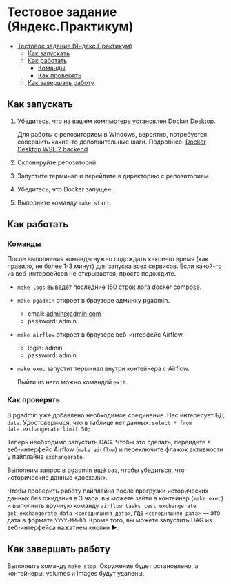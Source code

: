 # Тестовое задание (Яндекс.Практикум)

- [Тестовое задание (Яндекс.Практикум)](#тестовое-задание-яндекспрактикум)
  - [Как запускать](#как-запускать)
  - [Как работать](#как-работать)
    - [Команды](#команды)
    - [Как проверять](#как-проверять)
  - [Как завершать работу](#как-завершать-работу)

## Как запускать

1. Убедитесь, что на вашем компьютере установлен Docker Desktop.

    Для работы с репозиторием в Windows, вероятно, потребуется совершить какие-то дополнительные шаги. Подробнее: [Docker Desktop WSL 2 backend](https://docs.docker.com/desktop/windows/wsl/)

2. Склонируйте репозиторий.
3. Запустите терминал и перейдите в директорию с репозиторием.
4. Убедитесь, что Docker запущен.
5. Выполните команду `make start`.

## Как работать

### Команды

После выполнения команды нужно подождать какое-то время (как правило, не более 1-3 минут) для запуска всех сервисов. Если какой-то из веб-интерфейсов не открывается, просто подождите.

* `make logs` выведет последние 150 строк лога docker compose.
* `make pgadmin` откроет в браузере админку pgadmin.
  * email: admin@admin.com
  * password: admin

* `make airflow` откроет в браузере веб-интерфейс Airflow.
  * login: admin
  * password: admin

* `make exec` запустит терминал внутри контейнера с Airflow.

    Выйти из него можно командой `exit`.

### Как проверять

В pgadmin уже добавлено необходимое соединение. Нас интересует БД `data`. Удостоверимся, что в таблице нет данных: `select * from data.exchangerate limit 50;`

Теперь необходимо запустить DAG. Чтобы это сделать, перейдите в веб-интерфейс Airflow (`make airflow`) и переключите флажок активности у пайплайна `exchangerate`.

Выполним запрос в pgadmin ещё раз, чтобы убедиться, что исторические данные «доехали».

Чтобы проверить работу пайплайна после прогрузки исторических данных без ожидания в 3 часа, вы можете зайти в контейнер (`make exec`) и выполнить вручную команду `airflow tasks test exchangerate get_exchangerate_data <сегодняшняя_дата>`, где `<сегодняшняя_дата>` — это дата в формате `YYYY-MM-DD`. Кроме того, вы можете запустить DAG из веб-интерфейса нажатием кнопки ▶️.

## Как завершать работу

Выполните команду `make stop`. Окружение будет остановлено, а контейнеры, volumes и images будут удалены.
